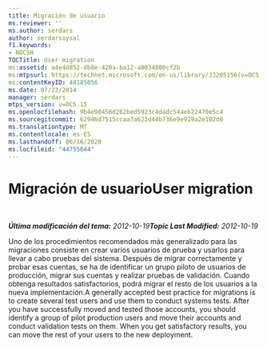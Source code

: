 ```yaml
---
title: Migración de usuario
ms.reviewer: ''
ms.author: serdars
author: serdarsoysal
f1.keywords:
- NOCSH
TOCTitle: User migration
ms:assetid: a4e4d852-db8e-420a-ba12-a0034800cf2b
ms:mtpsurl: https://technet.microsoft.com/en-us/library/JJ205156(v=OCS.15)
ms:contentKeyID: 48185056
ms.date: 07/23/2014
manager: serdars
mtps_version: v=OCS.15
ms.openlocfilehash: 9b4e90456d262bed5923c4dadc54aeb22470e5c4
ms.sourcegitcommit: 62946d7515ccaa7a622d44b736e9e919a2e102d0
ms.translationtype: MT
ms.contentlocale: es-ES
ms.lasthandoff: 06/16/2020
ms.locfileid: "44755644"
---
```

<div data-xmlns="http://www.w3.org/1999/xhtml">

<div class="topic" data-xmlns="http://www.w3.org/1999/xhtml" data-msxsl="urn:schemas-microsoft-com:xslt" data-cs="https://msdn.microsoft.com/">

<div data-asp="https://msdn2.microsoft.com/asp">

# <a name="user-migration"></a><span data-ttu-id="dcefc-102">Migración de usuario</span><span class="sxs-lookup"><span data-stu-id="dcefc-102">User migration</span></span>

</div>

<div id="mainSection">

<div id="mainBody">

<span> </span>

<span data-ttu-id="dcefc-103">_**Última modificación del tema:** 2012-10-19_</span><span class="sxs-lookup"><span data-stu-id="dcefc-103">_**Topic Last Modified:** 2012-10-19_</span></span>

<span data-ttu-id="dcefc-p101">Uno de los procedimientos recomendados más generalizado para las migraciones consiste en crear varios usuarios de prueba y usarlos para llevar a cabo pruebas del sistema. Después de migrar correctamente y probar esas cuentas, se ha de identificar un grupo piloto de usuarios de producción, migrar sus cuentas y realizar pruebas de validación. Cuando obtenga resultados satisfactorios, podrá migrar el resto de los usuarios a la nueva implementación.</span><span class="sxs-lookup"><span data-stu-id="dcefc-p101">A generally accepted best practice for migrations is to create several test users and use them to conduct systems tests. After you have successfully moved and tested those accounts, you should identify a group of pilot production users and move their accounts and conduct validation tests on them. When you get satisfactory results, you can move the rest of your users to the new deployment.</span></span>

</div>

<span> </span>

</div>

</div>

</div>

